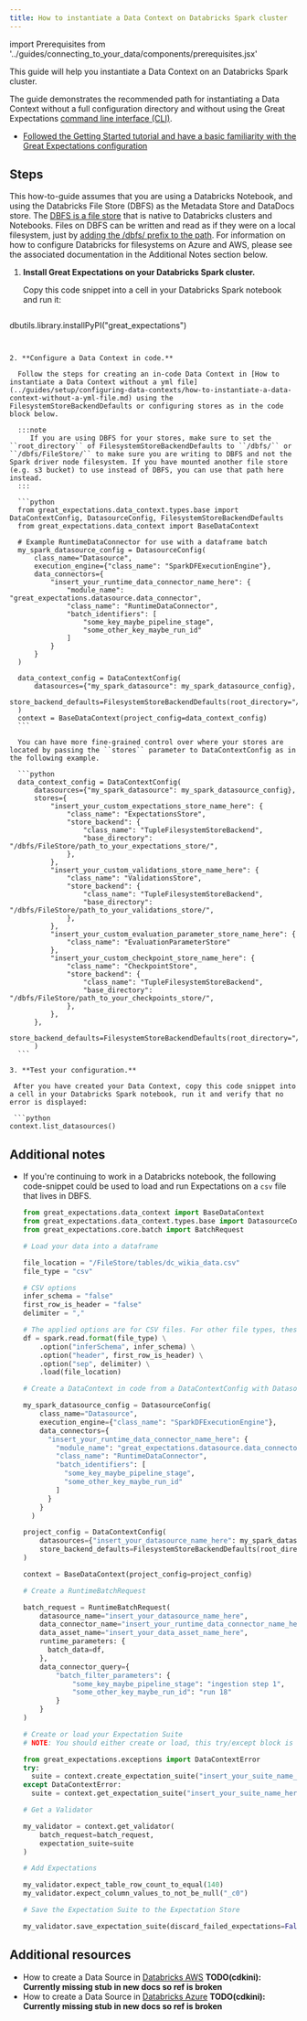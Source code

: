```yaml
---
title: How to instantiate a Data Context on Databricks Spark cluster
---
```

import Prerequisites from '../guides/connecting_to_your_data/components/prerequisites.jsx'

This guide will help you instantiate a Data Context on an Databricks Spark cluster.

The guide demonstrates the recommended path for instantiating a Data Context without a full configuration directory and without using the Great Expectations [command line interface (CLI)](../guides/setup/configuring-data-contexts/how-to-create-a-new-data-context-with-the-cli.md).

<Prerequisites>

- [Followed the Getting Started tutorial and have a basic familiarity with the Great Expectations configuration](../tutorials/getting_started/intro.md)

</Prerequisites>

Steps
-----

This how-to-guide assumes that you are using a Databricks Notebook, and using the Databricks File Store (DBFS) as the Metadata Store and DataDocs store. The [DBFS is a file store](https://docs.databricks.com/data/databricks-file-system.html) that is native to Databricks clusters and Notebooks. Files on DBFS can be written and read as if they were on a local filesystem, just by [adding the /dbfs/ prefix to the path](https://docs.databricks.com/data/databricks-file-system.html#local-file-apis). For information on how to configure Databricks for filesystems on Azure and AWS, please see the associated documentation in the Additional Notes section below.

1. **Install Great Expectations on your Databricks Spark cluster.**

   Copy this code snippet into a cell in your Databricks Spark notebook and run it:

   ```python
  dbutils.library.installPyPI("great_expectations")
  ```


2. **Configure a Data Context in code.**

    Follow the steps for creating an in-code Data Context in [How to instantiate a Data Context without a yml file](../guides/setup/configuring-data-contexts/how-to-instantiate-a-data-context-without-a-yml-file.md) using the FilesystemStoreBackendDefaults or configuring stores as in the code block below.

    :::note
       If you are using DBFS for your stores, make sure to set the ``root_directory`` of FilesystemStoreBackendDefaults to ``/dbfs/`` or ``/dbfs/FileStore/`` to make sure you are writing to DBFS and not the Spark driver node filesystem. If you have mounted another file store (e.g. s3 bucket) to use instead of DBFS, you can use that path here instead.
    :::

    ```python
    from great_expectations.data_context.types.base import DataContextConfig, DatasourceConfig, FilesystemStoreBackendDefaults
    from great_expectations.data_context import BaseDataContext

    # Example RuntimeDataConnector for use with a dataframe batch
    my_spark_datasource_config = DatasourceConfig(
        class_name="Datasource",
        execution_engine={"class_name": "SparkDFExecutionEngine"},
        data_connectors={
            "insert_your_runtime_data_connector_name_here": {
                "module_name": "great_expectations.datasource.data_connector",
                "class_name": "RuntimeDataConnector",
                "batch_identifiers": [
                    "some_key_maybe_pipeline_stage",
                    "some_other_key_maybe_run_id"
                ]
            }
        }
    )

    data_context_config = DataContextConfig(
        datasources={"my_spark_datasource": my_spark_datasource_config},
        store_backend_defaults=FilesystemStoreBackendDefaults(root_directory="/dbfs/FileStore/"),
    )
    context = BaseDataContext(project_config=data_context_config)
    ```

    You can have more fine-grained control over where your stores are located by passing the ``stores`` parameter to DataContextConfig as in the following example.

    ```python
    data_context_config = DataContextConfig(
        datasources={"my_spark_datasource": my_spark_datasource_config},
        stores={
            "insert_your_custom_expectations_store_name_here": {
                "class_name": "ExpectationsStore",
                "store_backend": {
                    "class_name": "TupleFilesystemStoreBackend",
                    "base_directory": "/dbfs/FileStore/path_to_your_expectations_store/",
                },
            },
            "insert_your_custom_validations_store_name_here": {
                "class_name": "ValidationsStore",
                "store_backend": {
                    "class_name": "TupleFilesystemStoreBackend",
                    "base_directory": "/dbfs/FileStore/path_to_your_validations_store/",
                },
            },
            "insert_your_custom_evaluation_parameter_store_name_here": {
                "class_name": "EvaluationParameterStore"
            },
            "insert_your_custom_checkpoint_store_name_here": {
                "class_name": "CheckpointStore",
                "store_backend": {
                    "class_name": "TupleFilesystemStoreBackend",
                    "base_directory": "/dbfs/FileStore/path_to_your_checkpoints_store/",
                },
            },
        },
        store_backend_defaults=FilesystemStoreBackendDefaults(root_directory="/dbfs/FileStore/"),
        )
    ```

3. **Test your configuration.**

   After you have created your Data Context, copy this code snippet into a cell in your Databricks Spark notebook, run it and verify that no error is displayed:

   ```python
  context.list_datasources()
  ```


Additional notes
----------------

- If you're continuing to work in a Databricks notebook, the following code-snippet could be used to load and run Expectations on a ``csv`` file that lives in DBFS.

    ```python
    from great_expectations.data_context import BaseDataContext
    from great_expectations.data_context.types.base import DatasourceConfig
    from great_expectations.core.batch import BatchRequest

    # Load your data into a dataframe

    file_location = "/FileStore/tables/dc_wikia_data.csv"
    file_type = "csv"

    # CSV options
    infer_schema = "false"
    first_row_is_header = "false"
    delimiter = ","

    # The applied options are for CSV files. For other file types, these will be ignored.
    df = spark.read.format(file_type) \
        .option("inferSchema", infer_schema) \
        .option("header", first_row_is_header) \
        .option("sep", delimiter) \
        .load(file_location)

    # Create a DataContext in code from a DataContextConfig with DatasourceConfig

    my_spark_datasource_config = DatasourceConfig(
        class_name="Datasource",
        execution_engine={"class_name": "SparkDFExecutionEngine"},
        data_connectors={
          "insert_your_runtime_data_connector_name_here": {
            "module_name": "great_expectations.datasource.data_connector",
            "class_name": "RuntimeDataConnector",
            "batch_identifiers": [
              "some_key_maybe_pipeline_stage",
              "some_other_key_maybe_run_id"
            ]
          }
        }
      )

    project_config = DataContextConfig(
        datasources={"insert_your_datasource_name_here": my_spark_datasource_config},
        store_backend_defaults=FilesystemStoreBackendDefaults(root_directory="/dbfs/FileStore/")
    )

    context = BaseDataContext(project_config=project_config)

    # Create a RuntimeBatchRequest

    batch_request = RuntimeBatchRequest(
        datasource_name="insert_your_datasource_name_here",
        data_connector_name="insert_your_runtime_data_connector_name_here",
        data_asset_name="insert_your_data_asset_name_here",
        runtime_parameters: {
          batch_data=df,
        },
        data_connector_query={
            "batch_filter_parameters": {
                "some_key_maybe_pipeline_stage": "ingestion step 1",
                "some_other_key_maybe_run_id": "run 18"
            }
        }
    )

    # Create or load your Expectation Suite
    # NOTE: You should either create or load, this try/except block is for convenience

    from great_expectations.exceptions import DataContextError
    try:
      suite = context.create_expectation_suite("insert_your_suite_name_here")
    except DataContextError:
      suite = context.get_expectation_suite("insert_your_suite_name_here")

    # Get a Validator

    my_validator = context.get_validator(
        batch_request=batch_request,
        expectation_suite=suite
    )

    # Add Expectations

    my_validator.expect_table_row_count_to_equal(140)
    my_validator.expect_column_values_to_not_be_null("_c0")

    # Save the Expectation Suite to the Expectation Store

    my_validator.save_expectation_suite(discard_failed_expectations=False)
    ```


Additional resources
--------------------
- How to create a Data Source in [Databricks AWS](../intro.md)  **TODO(cdkini): Currently missing stub in new docs so ref is broken**
- How to create a Data Source in [Databricks Azure](../intro.md) **TODO(cdkini): Currently missing stub in new docs so ref is broken**

